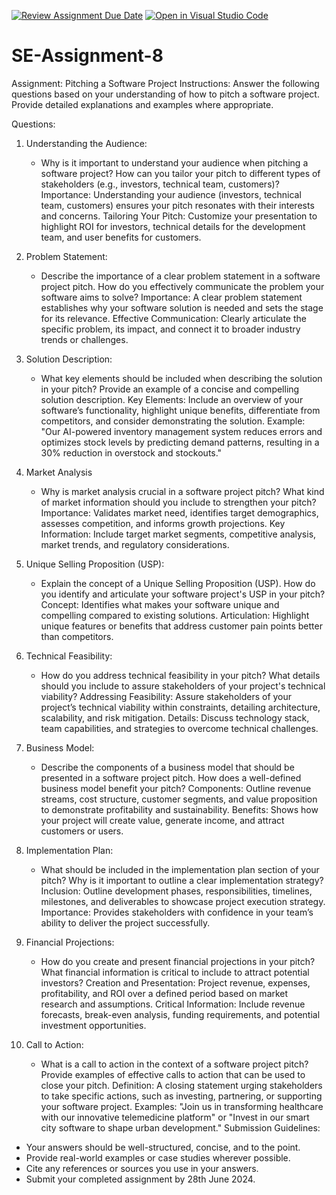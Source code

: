 [![Review Assignment Due Date](https://classroom.github.com/assets/deadline-readme-button-22041afd0340ce965d47ae6ef1cefeee28c7c493a6346c4f15d667ab976d596c.svg)](https://classroom.github.com/a/4bgukiqw)
[![Open in Visual Studio Code](https://classroom.github.com/assets/open-in-vscode-2e0aaae1b6195c2367325f4f02e2d04e9abb55f0b24a779b69b11b9e10269abc.svg)](https://classroom.github.com/online_ide?assignment_repo_id=15355349&assignment_repo_type=AssignmentRepo)
# SE-Assignment-8
 Assignment: Pitching a Software Project
 Instructions:
Answer the following questions based on your understanding of how to pitch a software project. Provide detailed explanations and examples where appropriate.

 Questions:

1. Understanding the Audience:
   - Why is it important to understand your audience when pitching a software project? How can you tailor your pitch to different types of stakeholders (e.g., investors, technical team, customers)?
Importance: Understanding your audience (investors, technical team, customers) ensures your pitch resonates with their interests and concerns.
Tailoring Your Pitch: Customize your presentation to highlight ROI for investors, technical details for the development team, and user benefits for customers.



2. Problem Statement:
   - Describe the importance of a clear problem statement in a software project pitch. How do you effectively communicate the problem your software aims to solve?
Importance: A clear problem statement establishes why your software solution is needed and sets the stage for its relevance.
Effective Communication: Clearly articulate the specific problem, its impact, and connect it to broader industry trends or challenges.




3. Solution Description:
   - What key elements should be included when describing the solution in your pitch? Provide an example of a concise and compelling solution description.
Key Elements: Include an overview of your software’s functionality, highlight unique benefits, differentiate from competitors, and consider demonstrating the solution.
Example: "Our AI-powered inventory management system reduces errors and optimizes stock levels by predicting demand patterns, resulting in a 30% reduction in overstock and stockouts."



4. Market Analysis
   - Why is market analysis crucial in a software project pitch? What kind of market information should you include to strengthen your pitch?
Importance: Validates market need, identifies target demographics, assesses competition, and informs growth projections.
Key Information: Include target market segments, competitive analysis, market trends, and regulatory considerations.


5. Unique Selling Proposition (USP):
   - Explain the concept of a Unique Selling Proposition (USP). How do you identify and articulate your software project's USP in your pitch?
Concept: Identifies what makes your software unique and compelling compared to existing solutions.
Articulation: Highlight unique features or benefits that address customer pain points better than competitors.


6. Technical Feasibility:
   - How do you address technical feasibility in your pitch? What details should you include to assure stakeholders of your project's technical viability?
Addressing Feasibility: Assure stakeholders of your project’s technical viability within constraints, detailing architecture, scalability, and risk mitigation.
Details: Discuss technology stack, team capabilities, and strategies to overcome technical challenges.



7. Business Model:
   - Describe the components of a business model that should be presented in a software project pitch. How does a well-defined business model benefit your pitch?
Components: Outline revenue streams, cost structure, customer segments, and value proposition to demonstrate profitability and sustainability.
Benefits: Shows how your project will create value, generate income, and attract customers or users.




8. Implementation Plan:
   - What should be included in the implementation plan section of your pitch? Why is it important to outline a clear implementation strategy?
Inclusion: Outline development phases, responsibilities, timelines, milestones, and deliverables to showcase project execution strategy.
Importance: Provides stakeholders with confidence in your team’s ability to deliver the project successfully.




9. Financial Projections:
   - How do you create and present financial projections in your pitch? What financial information is critical to include to attract potential investors?
Creation and Presentation: Project revenue, expenses, profitability, and ROI over a defined period based on market research and assumptions.
Critical Information: Include revenue forecasts, break-even analysis, funding requirements, and potential investment opportunities.


10. Call to Action:
    - What is a call to action in the context of a software project pitch? Provide examples of effective calls to action that can be used to close your pitch.
Definition: A closing statement urging stakeholders to take specific actions, such as investing, partnering, or supporting your software project.
Examples: "Join us in transforming healthcare with our innovative telemedicine platform" or "Invest in our smart city software to shape urban development."
 Submission Guidelines:
- Your answers should be well-structured, concise, and to the point.
- Provide real-world examples or case studies wherever possible.
- Cite any references or sources you use in your answers.
- Submit your completed assignment by 28th June 2024.


